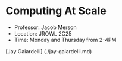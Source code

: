 # Computing At Scale

- Professor: Jacob Merson
- Location: JROWL 2C25
- Time: Monday and Thursday from 2-4PM

[Jay Gaiardelli] (./jay-gaiardelli.md)
